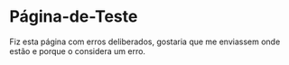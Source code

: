 # Página-de-Teste
Fiz esta página com erros deliberados, gostaria que me enviassem onde estão e porque o considera um erro.
